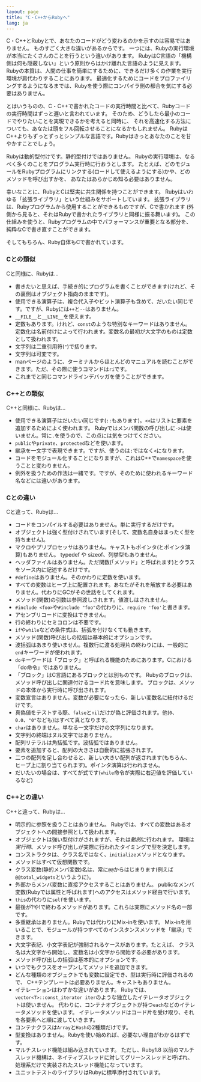```yaml
---
layout: page
title: "C・C++からRubyへ"
lang: ja
---
```


C・C++とRubyとで、あなたのコードがどう変わるのかを示すのは容易ではありません。
ものすごく大きな違いがあるからです。
一つには、Rubyの実行環境が本当にたくさんのことを行うという違いがあります。
RubyはC言語の「機構側は何も隠蔽しない」という原則からはかけ離れた言語のように見えます。
Rubyの本質は、人間の仕事を簡単にするために、できるだけ多くの作業を実行環境が肩代わりすることにあります。
最適化するためにコードをプロファイリングするようになるまでは、Rubyを使う際にコンパイラ側の都合を気にする必要はありません。

とはいうものの、C・C++で書かれたコードの実行時間と比べて、Rubyコードの実行時間はずっと遅いと言われています。
そのため、どうしたら最小のコードでやりたいことを実現できるかを考えると同時に、
それを高速化する方法についても、あなたは頭をフル回転させることになるかもしれません。
RubyはC++よりもずっとずっとシンプルな言語です。Rubyはきっとあなたのことを甘やかすことでしょう。

Rubyは動的型付けです。静的型付けではありません。
Rubyの実行環境は、なるべく多くのことをプログラム実行時に行おうとします。
たとえば、どのモジュールをRubyプログラムにリンクする(ロードして使えるようにする)かや、どのメソッドを呼び出すかを、
あなたはあらかじめ知る必要はありません。

幸いなことに、RubyとCは堅実に共生関係を持つことができます。
Rubyはいわゆる「拡張ライブラリ」という仕組みをサポートしています。
拡張ライブラリは、Rubyプログラムから使用することができるものですが、Cで書かれます
(外側から見ると、それはRubyで書かれたライブラリと同様に振る舞います)。
この仕組みを使うと、Rubyプログラムの中でパフォーマンスが重要となる部分を、純粋なCで書き直すことができます。

そしてもちろん、Ruby自体もCで書かれています。

### Cとの類似

Cと同様に、Rubyは...

* 書きたいと思えば、手続き的にプログラムを書くことができます(けれど、その裏側はオブジェクト指向のままです)。
* 使用できる演算子は、複合代入子やビット演算子も含めて、だいたい同じです。ですが、Rubyには`++`と`--`はありません。
* `__FILE__`と`__LINE__`を使えます。
* 定数もあります。けれど、`const`のような特別なキーワードはありません。
  定数化は名前付けによって行われます。変数名の最初が大文字のものは定数として扱われます。
* 文字列は二重引用符(`"`)で括ります。
* 文字列は可変です。
* manページのように、ターミナルからほとんどのマニュアルを読むことができます。ただ、その際に使うコマンドは`ri`です。
* これまでと同じコマンドラインデバッガを使うことができます。

### C++との類似

C++と同様に、Rubyは...

* 使用できる演算子はだいたい同じです(`::`もあります)。`<<`はリストに要素を追加するためによく使われます。
  Rubyではメンバ関数の呼び出しに`->`は使いません。常に`.`を使うので、この点には気をつけてください。
* `public`や`private`、`protected`などを使います。
* 継承を一文字で表現できます。ですが、使うのは`:`ではなく`<`になります。
* コードをモジュール化することになりますが、これはC++で`namespace`を使うことと変わりません。
* 例外を扱うための作法は一緒です。ですが、そのために使われるキーワード名などには違いがあります。

### Cとの違い

Cと違って、Rubyは...

* コードをコンパイルする必要はありません。単に実行するだけです。
* オブジェクトは強く型付けされています(そして、変数名自身はまったく型を持ちません)。
* マクロやプリプロセッサはありません。キャストもポインタ(とポインタ演算)もありません。
  typedef や sizeof、列挙型もありません。
* ヘッダファイルはありません。ただ関数(「メソッド」と呼ばれます)とクラスをソース内に記述するだけです。
* `#define`はありません。そのかわりに定数を使います。
* すべての変数はヒープ上に配置されます。あなたがそれを解放する必要はありません。代わりにGCがその世話をしてくれます。
* メソッド(関数)の引数は参照渡しされます。値渡しはされません。
* `#include <foo>`や`#include "foo"`の代わりに、`require 'foo'`と書きます。
* アセンブリコードに変換はできません。
* 行の終わりにセミコロンは不要です。
* `if`や`while`などの条件式は、括弧を付けなくても動きます。
* メソッド(関数)呼び出しの括弧は基本的にオプションです。
* 波括弧はあまり使いません。複数行に渡る処理片の終わりには、一般的に`end`キーワードが使われます。
* `do`キーワードは「ブロック」と呼ばれる機能のためにあります。Cにおける「do命令」ではありません。
* 「ブロック」はC言語にあるブロックとは別ものです。
  Rubyのブロックは、メソッド呼び出しに関連付けるコード片を意味します。
  ブロックは、メソッドの本体から実行時に呼び出されます。
* 変数宣言はありません。変数が必要になったら、新しい変数名に紐付けるだけです。
* 真偽値をテストする際、`false`と`nil`だけが偽と評価されます。他(`0`、`0.0`、`"0"`なども)はすべて真となります。
* `char`はありません。単なる一文字だけの文字列になります。
* 文字列の終端はヌル文字ではありません。
* 配列リテラルは角括弧です。波括弧ではありません。
* 要素を追加すると、配列の大きさは自動的に拡張されます。
* 二つの配列を足し合わせると、新しい大きい配列が返されます(もちろん、ヒープ上に割り当てられます)。ポインタ演算は行われません。
* だいたいの場合は、すべてが式です(`while`命令が実際に右辺値を評価しているなど)

### C++との違い

C++と違って、Rubyは...

* 明示的に参照を扱うことはありません。
  Rubyでは、すべての変数はあるオブジェクトへの間接参照として扱われます。
* オブジェクトは強い型付けがされますが、それは*動的*に行われます。
  環境は*実行時*、メソッド呼び出しが実際に行われたタイミングで型を決定します。
* コンストラクタは、クラス名ではなく、`initialize`メソッドとなります。
* メソッドはすべて仮想関数です。
* クラス変数(静的メンバ変数)名は、常に`@@`からはじまります(例えば`@@total_widgets`というように)。
* 外部からメンバ変数に直接アクセスすることはありません。
  publicなメンバ変数(Rubyでは属性と呼ばれます)へのアクセスはメソッド経由で行います。
* `this`の代わりに`self`を使います。
* 最後が?や!で終わるメソッドがあります。これらは実際にメソッド名の一部です。
* 多重継承はありません。Rubyでは代わりにMix-inを使います。
  Mix-inを用いることで、モジュールが持つすべてのインスタンスメソッドを「継承」できます。
* 大文字表記、小文字表記が強制されるケースがあります。たとえば、
  クラス名は大文字から開始し、変数名は小文字から開始する必要があります。
* メソッド呼び出しの括弧は基本的にオプションです。
* いつでもクラスをオープンしてメソッドを追加できます。
* どんな種類のオブジェクトでも変数に設定でき、型は実行時に評価されるので、
  C++テンプレートは必要ありません。キャストもありません。
* イテレーションはわずかな違いがあります。
  Rubyでは、`vector<T>::const_iterator iter`のような独立したイテレータオブジェクトは使いません。
  代わりに、コンテナオブジェクトが持つ`each`などのイテレータメソッドを使います。
  イテレータメソッドはコード片を受け取り、それを各要素へと順に渡していきます。
* コンテナクラスは`Array`と`Hash`の2種類だけです。
* 型変換はありません。Rubyを使い始めれば、必要ない理由がわかるはずです。
* マルチスレッド機能は組み込まれています。
  ただし、Ruby1.8 以前のマルチスレッド機構は、ネイティブスレッドに対してグリーンスレッドと呼ばれ、
  処理系だけで実装されたスレッド機能になっています。
* ユニットテストのライブラリはRubyに標準添付されています。

